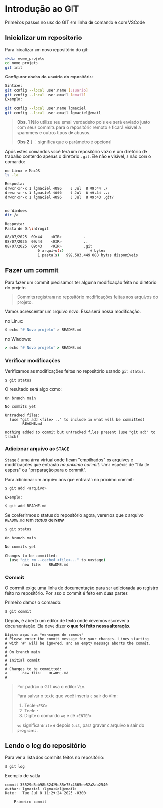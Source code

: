 # Introdução ao GIT

Primeiros passos no uso do GIT em linha de comando e com VSCode.

## Inicializar um repositório

Para inicalizar um novo repositório do git:

```bash
mkdir nome_projeto
cd nome_projeto
git init
```
Configurar dados do usuário do repositório:

```bash
Sintaxe:
git config --local user.name [usuario]
git config --local user.email [email]
Exemplo:

git config --local user.name lgmaciel
git config --local user.email lgmaciel@email
```
> **Obs. 1** Não utilize seu email verdadeiro pois ele será enviado junto com seus commits para o repositório remoto e ficará visível a spammers e outros tipos de abusos.
>
> **Obs 2** `[ ]` significa que o parâmetro é opcional

Após estes comandos você terá um repositório vazio e um diretório de trabalho contendo apenas o diretório `.git`. Ele não é visível, a não com o comando:

```bash
no Linux e MacOS
ls -la

Resposta:
drwxr-xr-x 1 lgmaciel 4096    0 Jul  8 09:44 ./       
drwxr-xr-x 1 lgmaciel 4096    0 Jul  8 09:34 ../      
drwxr-xr-x 1 lgmaciel 4096    0 Jul  8 09:43 .git/   


no Windows
dir /a

Resposta:
Pasta de D:\introgit

08/07/2025  09:44    <DIR>          .
08/07/2025  09:44    <DIR>          ..
08/07/2025  09:43    <DIR>          .git
               0 arquivo(s)            0 bytes
               1 pasta(s)   999.583.449.088 bytes disponíveis
```

## Fazer um commit

Para fazer um commit precisamos ter alguma modificação feita no diretório do projeto. 

> Commits registram no repositório modificações feitas nos arquivos do projeto.

Vamos acrescentar um arquivo novo. Essa será nossa modificação.

no Linux:
```bash
$ echo "# Novo projeto" > README.md
```

no Windows:
```cmd
> echo "# Novo projeto" > README.md
```

### Verificar modificações 

Verificamos as modificações feitas no repositório usando `git status`.

```bash
$ git status
```

O resultado será algo como:

```
On branch main

No commits yet

Untracked files:
  (use "git add <file>..." to include in what will be committed)
        README.md

nothing added to commit but untracked files present (use "git add" to track)
```

### Adicionar arquivo ao `STAGE`

`Stage` é uma área virtual onde ficam "empilhados" os arquivos e modificações que entrarão *no próximo commit*. Uma espécie de "fila de espera" ou "preparação para o commit".

Para adicionar um arquivo aos que entrarão no próximo commit:

```bash
$ git add <arquivo>

Exemplo:

$ git add README.md
```

Se conferirmos o status do repositório agora, veremos que o arquivo `README.md` tem *status* de **New**

```bash
$ git status

On branch main

No commits yet

Changes to be committed:
  (use "git rm --cached <file>..." to unstage)
        new file:   README.md
```

### Commit

O commit exige uma linha de documentação para ser adicionada ao registro feito no repositório. Por isso o commit é feito em duas partes:

Primeiro damos o comando:
```bash
$ git commit
```

Depois, é aberto um editor de texto onde devemos escrever a documentação. Ela deve dizer **o que foi feito nessa alteração**.

```
Digite aqui sua "mensagem de commit"
# Please enter the commit message for your changes. Lines starting
# with '#' will be ignored, and an empty message aborts the commit.
#
# On branch main
#
# Initial commit
#
# Changes to be committed:
#       new file:   README.md
#

```

> Por padrão o GIT usa o editor `Vim`.
>
> Para salvar o texto que você inseriu e sair do Vim:
> 1. Tecle `<ESC>`
> 1. Tecle `:`
> 1. Digite o comando `wq` e dê `<ENTER>`
>
> `wq` significa `Write` e depois `Quit`, para gravar o arquivo e sair do programa.

## Lendo o log do repositório

Para ver a lista dos commits feitos no repositório:

```bash
$ git log
```

Exemplo de saída

```
commit 35529d5bb98b32429c85e75c4665ee52a2ab2540
Author: lgmaciel <lgmaciel@email>
Date:   Tue Jul 8 11:29:24 2025 -0300

    Primeiro commit

```
